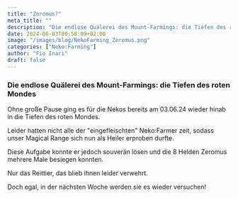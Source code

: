 ```yaml
---
title: "Zeromus?"
meta_title: ""
description: "Die endlose Quälerei des Mount-Farmings: die Tiefen des roten Mondes"
date: 2024-06-03T00:58:09+02:00
image: "/images/blog/NekoFarming_Zeromus.png"
categories: ["Neko:Farming"]
author: "Fio Inari"
draft: false
---
```


### Die endlose Quälerei des Mount-Farmings: die Tiefen des roten Mondes

Ohne große Pause ging es für die Nekos bereits am 03.06.24 wieder hinab in die Tiefen des roten Mondes.

Leider hatten nicht alle der "eingefleischten" Neko:Farmer zeit, sodass unser Magical Range sich nun als Heiler erproben durfte.

Diese Aufgabe konnte er jedoch souverän lösen und die 8 Helden Zeromus mehrere Male besiegen konnten.

Nur das Reittier, das blieb ihnen leider verwehrt.

Doch egal, in der nächsten Woche werden sie es wieder versuchen!